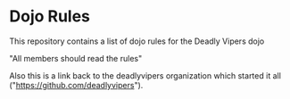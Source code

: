 Dojo Rules
==========

This repository contains a list of dojo rules for the Deadly Vipers dojo

"All members should read the rules"

Also this is a link back to the deadlyvipers organization which started it all ("https://github.com/deadlyvipers").
